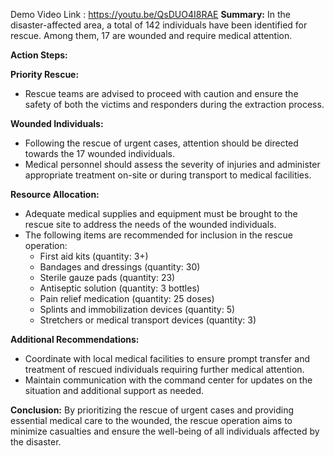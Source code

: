 Demo Video Link : https://youtu.be/QsDUO4I8RAE
**Summary:**
In the disaster-affected area, a total of 142 individuals have been identified for rescue. Among them, 17 are wounded and require medical attention.

**Action Steps:**

**Priority Rescue:**
- Rescue teams are advised to proceed with caution and ensure the safety of both the victims and responders during the extraction process.

**Wounded Individuals:**
- Following the rescue of urgent cases, attention should be directed towards the 17 wounded individuals.
- Medical personnel should assess the severity of injuries and administer appropriate treatment on-site or during transport to medical facilities.

**Resource Allocation:**
- Adequate medical supplies and equipment must be brought to the rescue site to address the needs of the wounded individuals.
- The following items are recommended for inclusion in the rescue operation:
  - First aid kits (quantity: 3+)
  - Bandages and dressings (quantity: 30)
  - Sterile gauze pads (quantity: 23)
  - Antiseptic solution (quantity: 3 bottles)
  - Pain relief medication (quantity: 25 doses)
  - Splints and immobilization devices (quantity: 5)
  - Stretchers or medical transport devices (quantity: 3)

**Additional Recommendations:**
- Coordinate with local medical facilities to ensure prompt transfer and treatment of rescued individuals requiring further medical attention.
- Maintain communication with the command center for updates on the situation and additional support as needed.

**Conclusion:**
By prioritizing the rescue of urgent cases and providing essential medical care to the wounded, the rescue operation aims to minimize casualties and ensure the well-being of all individuals affected by the disaster.